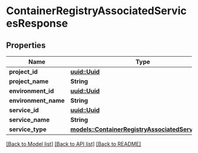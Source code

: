 # ContainerRegistryAssociatedServicesResponse

## Properties

Name | Type | Description | Notes
------------ | ------------- | ------------- | -------------
**project_id** | [**uuid::Uuid**](uuid::Uuid.md) |  | 
**project_name** | **String** |  | 
**environment_id** | [**uuid::Uuid**](uuid::Uuid.md) |  | 
**environment_name** | **String** |  | 
**service_id** | [**uuid::Uuid**](uuid::Uuid.md) |  | 
**service_name** | **String** |  | 
**service_type** | [**models::ContainerRegistryAssociatedServiceType**](ContainerRegistryAssociatedServiceType.md) |  | 

[[Back to Model list]](../README.md#documentation-for-models) [[Back to API list]](../README.md#documentation-for-api-endpoints) [[Back to README]](../README.md)


